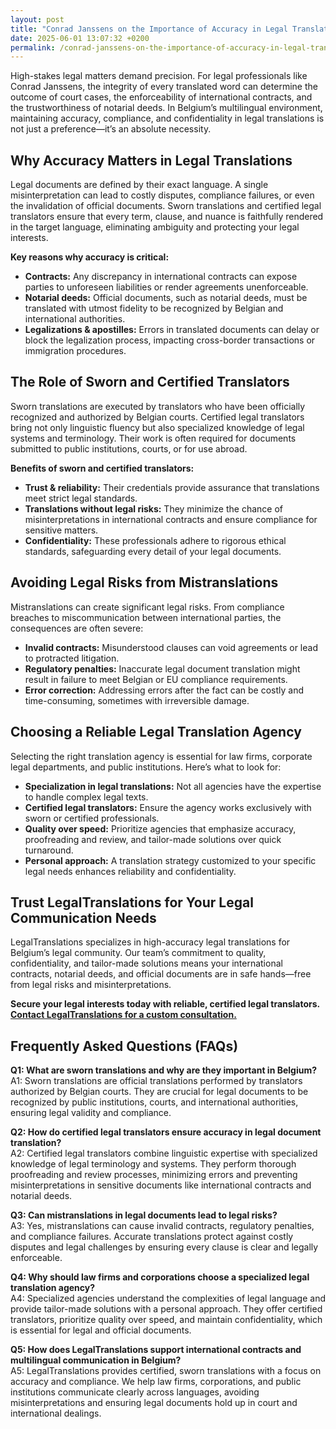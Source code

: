 ```yaml
---
layout: post
title: "Conrad Janssens on the Importance of Accuracy in Legal Translations"
date: 2025-06-01 13:07:32 +0200
permalink: /conrad-janssens-on-the-importance-of-accuracy-in-legal-translations/
---
```

High-stakes legal matters demand precision. For legal professionals like Conrad Janssens, the integrity of every translated word can determine the outcome of court cases, the enforceability of international contracts, and the trustworthiness of notarial deeds. In Belgium’s multilingual environment, maintaining accuracy, compliance, and confidentiality in legal translations is not just a preference—it’s an absolute necessity.

## Why Accuracy Matters in Legal Translations

Legal documents are defined by their exact language. A single misinterpretation can lead to costly disputes, compliance failures, or even the invalidation of official documents. Sworn translations and certified legal translators ensure that every term, clause, and nuance is faithfully rendered in the target language, eliminating ambiguity and protecting your legal interests.

**Key reasons why accuracy is critical:**

- **Contracts:** Any discrepancy in international contracts can expose parties to unforeseen liabilities or render agreements unenforceable.
- **Notarial deeds:** Official documents, such as notarial deeds, must be translated with utmost fidelity to be recognized by Belgian and international authorities.
- **Legalizations & apostilles:** Errors in translated documents can delay or block the legalization process, impacting cross-border transactions or immigration procedures.

## The Role of Sworn and Certified Translators

Sworn translations are executed by translators who have been officially recognized and authorized by Belgian courts. Certified legal translators bring not only linguistic fluency but also specialized knowledge of legal systems and terminology. Their work is often required for documents submitted to public institutions, courts, or for use abroad.

**Benefits of sworn and certified translators:**

- **Trust & reliability:** Their credentials provide assurance that translations meet strict legal standards.
- **Translations without legal risks:** They minimize the chance of misinterpretations in international contracts and ensure compliance for sensitive matters.
- **Confidentiality:** These professionals adhere to rigorous ethical standards, safeguarding every detail of your legal documents.

## Avoiding Legal Risks from Mistranslations

Mistranslations can create significant legal risks. From compliance breaches to miscommunication between international parties, the consequences are often severe:

- **Invalid contracts:** Misunderstood clauses can void agreements or lead to protracted litigation.
- **Regulatory penalties:** Inaccurate legal document translation might result in failure to meet Belgian or EU compliance requirements.
- **Error correction:** Addressing errors after the fact can be costly and time-consuming, sometimes with irreversible damage.

## Choosing a Reliable Legal Translation Agency

Selecting the right translation agency is essential for law firms, corporate legal departments, and public institutions. Here’s what to look for:

- **Specialization in legal translations:** Not all agencies have the expertise to handle complex legal texts.
- **Certified legal translators:** Ensure the agency works exclusively with sworn or certified professionals.
- **Quality over speed:** Prioritize agencies that emphasize accuracy, proofreading and review, and tailor-made solutions over quick turnaround.
- **Personal approach:** A translation strategy customized to your specific legal needs enhances reliability and confidentiality.

## Trust LegalTranslations for Your Legal Communication Needs

LegalTranslations specializes in high-accuracy legal translations for Belgium’s legal community. Our team’s commitment to quality, confidentiality, and tailor-made solutions means your international contracts, notarial deeds, and official documents are in safe hands—free from legal risks and misinterpretations.

**Secure your legal interests today with reliable, certified legal translators. [Contact LegalTranslations for a custom consultation.](https://www.legaltranslations.be/)**

## Frequently Asked Questions (FAQs)

**Q1: What are sworn translations and why are they important in Belgium?**  
A1: Sworn translations are official translations performed by translators authorized by Belgian courts. They are crucial for legal documents to be recognized by public institutions, courts, and international authorities, ensuring legal validity and compliance.

**Q2: How do certified legal translators ensure accuracy in legal document translation?**  
A2: Certified legal translators combine linguistic expertise with specialized knowledge of legal terminology and systems. They perform thorough proofreading and review processes, minimizing errors and preventing misinterpretations in sensitive documents like international contracts and notarial deeds.

**Q3: Can mistranslations in legal documents lead to legal risks?**  
A3: Yes, mistranslations can cause invalid contracts, regulatory penalties, and compliance failures. Accurate translations protect against costly disputes and legal challenges by ensuring every clause is clear and legally enforceable.

**Q4: Why should law firms and corporations choose a specialized legal translation agency?**  
A4: Specialized agencies understand the complexities of legal language and provide tailor-made solutions with a personal approach. They offer certified translators, prioritize quality over speed, and maintain confidentiality, which is essential for legal and official documents.

**Q5: How does LegalTranslations support international contracts and multilingual communication in Belgium?**  
A5: LegalTranslations provides certified, sworn translations with a focus on accuracy and compliance. We help law firms, corporations, and public institutions communicate clearly across languages, avoiding misinterpretations and ensuring legal documents hold up in court and international dealings.

<script type="application/ld+json">
{
  "@context": "https://schema.org",
  "@type": "BlogPosting",
  "headline": "Conrad Janssens on the Importance of Accuracy in Legal Translations",
  "description": "Insights into the critical role of accuracy in legal translations for Belgium's multilingual legal community, emphasizing sworn translations, certified legal translators, and legal risk avoidance.",
  "author": {
    "@type": "Person",
    "name": "Conrad Janssens"
  },
  "publisher": {
    "@type": "Person",
    "name": "LegalTranslations"
  },
  "mainEntityOfPage": {
    "@type": "WebPage",
    "@id": "https://www.legaltranslations.be/blog/conrad-janssens-importance-accuracy-legal-translations"
  },
  "datePublished": "2024-06-01",
  "dateModified": "2024-06-01",
  "keywords": "sworn translations, legal translations, multilingual communication, international contracts, notarial deeds, official documents, legalizations & apostilles, proofreading and review, translation strategy, translation agency, quality over speed, tailor-made solutions and personal approach, trust & reliability, translations without legal risks, error correction, misinterpretations in international contracts, legal translation services, certified legal translators, accurate legal document translation",
  "inLanguage": "en-BE"
}
</script>

<script type="application/ld+json">
{
  "@context": "https://schema.org",
  "@type": "FAQPage",
  "mainEntity": [
    {
      "@type": "Question",
      "name": "What are sworn translations and why are they important in Belgium?",
      "acceptedAnswer": {
        "@type": "Answer",
        "text": "Sworn translations are official translations performed by translators authorized by Belgian courts. They are crucial for legal documents to be recognized by public institutions, courts, and international authorities, ensuring legal validity and compliance."
      }
    },
    {
      "@type": "Question",
      "name": "How do certified legal translators ensure accuracy in legal document translation?",
      "acceptedAnswer": {
        "@type": "Answer",
        "text": "Certified legal translators combine linguistic expertise with specialized knowledge of legal terminology and systems. They perform thorough proofreading and review processes, minimizing errors and preventing misinterpretations in sensitive documents like international contracts and notarial deeds."
      }
    },
    {
      "@type": "Question",
      "name": "Can mistranslations in legal documents lead to legal risks?",
      "acceptedAnswer": {
        "@type": "Answer",
        "text": "Yes, mistranslations can cause invalid contracts, regulatory penalties, and compliance failures. Accurate translations protect against costly disputes and legal challenges by ensuring every clause is clear and legally enforceable."
      }
    },
    {
      "@type": "Question",
      "name": "Why should law firms and corporations choose a specialized legal translation agency?",
      "acceptedAnswer": {
        "@type": "Answer",
        "text": "Specialized agencies understand the complexities of legal language and provide tailor-made solutions with a personal approach. They offer certified translators, prioritize quality over speed, and maintain confidentiality, which is essential for legal and official documents."
      }
    },
    {
      "@type": "Question",
      "name": "How does LegalTranslations support international contracts and multilingual communication in Belgium?",
      "acceptedAnswer": {
        "@type": "Answer",
        "text": "LegalTranslations provides certified, sworn translations with a focus on accuracy and compliance. We help law firms, corporations, and public institutions communicate clearly across languages, avoiding misinterpretations and ensuring legal documents hold up in court and international dealings."
      }
    }
  ]
}
</script>